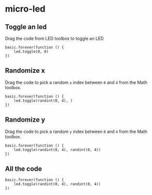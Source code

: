 # micro-led

## Toggle an led

Drag the code from LED toolbox to toggle an LED

```blocks
basic.forever(function () {
    led.toggle(0, 0)
})
```

## Randomize x

Drag the code to pick a random ``x`` index
between ``0`` and ``4`` from the Math toolbox.

```blocks
basic.forever(function () {
    led.toggle(randint(0, 4), )
})
```
## Randomize y

Drag the code to pick a random ``y`` index
between ``0`` and ``4`` from the Math toolbox.

```blocks
basic.forever(function () {
    led.toggle(randint(0, 4), randint(0, 4))
})
```

## All the code

```blocks
basic.forever(function () {
    led.toggle(randint(0, 4), randint(0, 4))
})
```